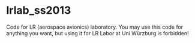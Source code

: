 lrlab_ss2013
============

Code for LR (aerospace avionics) laboratory. You may use this code for anything you want, but using it for LR Labor at Uni Würzburg is forbidden!
